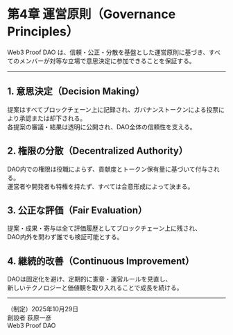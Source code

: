 # 第4章 運営原則（Governance Principles）

Web3 Proof DAO は、信頼・公正・分散を基盤とした運営原則に基づき、すべてのメンバーが対等な立場で意思決定に参加できることを保証する。

---

## 1. 意思決定（Decision Making）
提案はすべてブロックチェーン上に記録され、ガバナンストークンによる投票により承認または却下される。  
各提案の審議・結果は透明に公開され、DAO全体の信頼性を支える。

## 2. 権限の分散（Decentralized Authority）
DAO内での権限は役職によらず、貢献度とトークン保有量に基づいて付与される。  
運営者や開発者も特権を持たず、すべては合意形成によって決まる。

## 3. 公正な評価（Fair Evaluation）
提案・成果・寄与は全て評価履歴としてブロックチェーン上に残され、  
DAO内外を問わず誰でも検証可能とする。

## 4. 継続的改善（Continuous Improvement）
DAOは固定化を避け、定期的に憲章・運営ルールを見直し、  
新しいテクノロジーと価値観を取り入れることで成長を続ける。

---

（制定）2025年10月29日  
創設者 荻原一彦  
Web3 Proof DAO
